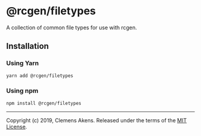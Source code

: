 # @rcgen/filetypes

A collection of common file types for use with rcgen.

## Installation

### Using Yarn

```sh
yarn add @rcgen/filetypes
```

### Using npm

```sh
npm install @rcgen/filetypes
```

---

Copyright (c) 2019, Clemens Akens. Released under the terms of the [MIT
License][license].

[license]: https://github.com/clebert/rcgen/blob/master/LICENSE
